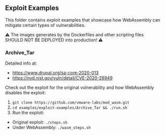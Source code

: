 ## Exploit Examples

This folder contains exploit examples that showcase how WebAssembly can mitigate certain types of vulnerabilities.

⚠️ The images generates by the Dockerfiles and other scripting files SHOULD NOT BE DEPLOYED into production! ⚠️

### Archive_Tar
Detailed info at:
   * https://www.drupal.org/sa-core-2020-013
   * https://nvd.nist.gov/vuln/detail/CVE-2020-28949 
  
Check out the exploit for the original vulnerability and how WebAssembly disables the exploit:

1. `git clone https://github.com/vmware-labs/mod_wasm.git`
2. `cd examples/exploit-examples/Archive_Tar && ./run.sh`
3. Run the exploit:
 * Original exploit: `./steps.sh`
 * Under WebAssembly: `./wasm_steps.sh`
